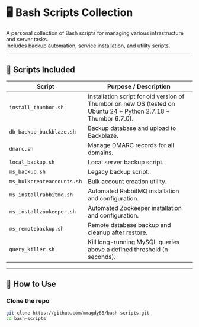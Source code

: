 # 🖥️ Bash Scripts Collection

A personal collection of Bash scripts for managing various infrastructure and server tasks.  
Includes backup automation, service installation, and utility scripts.

---

## 📜 Scripts Included

| Script                            | Purpose / Description                             |
|-----------------------------------|--------------------------------------------------|
| `install_thumbor.sh`              | Installation script for old version of Thumbor on new OS (tested on Ubuntu 24 + Python 2.7.18 + Thumbor 6.7.0). |
| `db_backup_backblaze.sh`          | Backup database and upload to Backblaze.          |
| `dmarc.sh`                        | Manage DMARC records for all domains.             |
| `local_backup.sh`                 | Local server backup script.                       |
| `ms_backup.sh`                    | Legacy backup script.                            |
| `ms_bulkcreateaccounts.sh`        | Bulk account creation utility.                   |
| `ms_installrabbitmq.sh`           | Automated RabbitMQ installation and configuration. |
| `ms_installzookeeper.sh`          | Automated Zookeeper installation and configuration. |
| `ms_remotebackup.sh`              | Remote database backup and cleanup after restore. |
| `query_killer.sh`                 | Kill long-running MySQL queries above a defined threshold (n seconds). |

---

## 🚀 How to Use

### Clone the repo

```bash
git clone https://github.com/mmagdy88/bash-scripts.git
cd bash-scripts